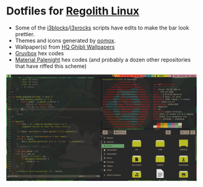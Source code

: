 # Dotfiles for [Regolith Linux](https://regolith-linux.org/)
* Some of the [i3blocks](https://github.com/vivien/i3blocks)/[i3xrocks](https://github.com/regolith-linux/i3xrocks#i3bar-properties) scripts have edits to make the bar look prettier.
* Themes and icons generated by [oomox](https://github.com/themix-project/oomox).
* Wallpaper(s) from [HQ Ghibli Wallpapers](https://drive.google.com/drive/folders/1MPECo6qYJejKuYdIot6EgvfINvAPnTGv)
* [Gruvbox](https://github.com/morhetz/gruvbox) hex codes
* [Material Palenight](https://github.com/JonathanSpeek/palenight-iterm2) hex codes (and probably a dozen other repositories that have riffed this scheme)

![screenshot](screenshot)
